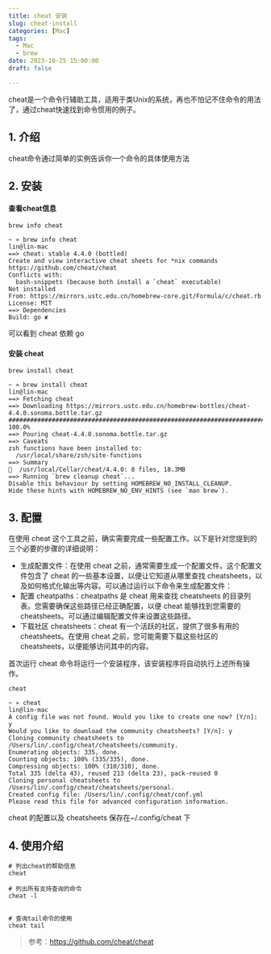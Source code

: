 ```yaml
---
title: cheat 安装
slug: cheat-install
categories: [Mac]
tags:
  - Mac
  - brew
date: 2023-10-25 15:00:00
draft: false

---
```


cheat是一个命令行辅助工具，适用于类Unix的系统，再也不怕记不住命令的用法了，通过cheat快速找到命令惯用的例子。

<!--more-->

## 1. 介绍
cheat命令通过简单的实例告诉你一个命令的具体使用方法


## 2. 安装

#### 查看cheat信息
```
brew info cheat
```


```
~ » brew info cheat                                                                                                                  lin@lin-mac
==> cheat: stable 4.4.0 (bottled)
Create and view interactive cheat sheets for *nix commands
https://github.com/cheat/cheat
Conflicts with:
  bash-snippets (because both install a `cheat` executable)
Not installed
From: https://mirrors.ustc.edu.cn/homebrew-core.git/Formula/c/cheat.rb
License: MIT
==> Dependencies
Build: go ✘
```

可以看到 cheat 依赖 go


#### 安装 cheat 
```
brew install cheat
```

```
~ » brew install cheat                                                                                                               lin@lin-mac
==> Fetching cheat
==> Downloading https://mirrors.ustc.edu.cn/homebrew-bottles/cheat-4.4.0.sonoma.bottle.tar.gz
############################################################################################################################################### 100.0%
==> Pouring cheat-4.4.0.sonoma.bottle.tar.gz
==> Caveats
zsh functions have been installed to:
  /usr/local/share/zsh/site-functions
==> Summary
🍺  /usr/local/Cellar/cheat/4.4.0: 8 files, 18.3MB
==> Running `brew cleanup cheat`...
Disable this behaviour by setting HOMEBREW_NO_INSTALL_CLEANUP.
Hide these hints with HOMEBREW_NO_ENV_HINTS (see `man brew`).
```


## 3. 配置
在使用 cheat 这个工具之前，确实需要完成一些配置工作。以下是针对您提到的三个必要的步骤的详细说明：

- 生成配置文件：在使用 cheat 之前，通常需要生成一个配置文件。这个配置文件包含了 cheat 的一些基本设置，以便让它知道从哪里查找 cheatsheets，以及如何格式化输出等内容。可以通过运行以下命令来生成配置文件：
- 配置 cheatpaths：cheatpaths 是 cheat 用来查找 cheatsheets 的目录列表。您需要确保这些路径已经正确配置，以便 cheat 能够找到您需要的 cheatsheets。可以通过编辑配置文件来设置这些路径。
- 下载社区 cheatsheets：cheat 有一个活跃的社区，提供了很多有用的 cheatsheets。在使用 cheat 之前，您可能需要下载这些社区的 cheatsheets，以便能够访问其中的内容。

首次运行 cheat 命令将运行一个安装程序，该安装程序将自动执行上述所有操作。
```
cheat
```


```
~ » cheat                                                                                                                                 lin@lin-mac
A config file was not found. Would you like to create one now? [Y/n]: y
Would you like to download the community cheatsheets? [Y/n]: y
Cloning community cheatsheets to /Users/lin/.config/cheat/cheatsheets/community.
Enumerating objects: 335, done.
Counting objects: 100% (335/335), done.
Compressing objects: 100% (310/310), done.
Total 335 (delta 43), reused 213 (delta 23), pack-reused 0
Cloning personal cheatsheets to /Users/lin/.config/cheat/cheatsheets/personal.
Created config file: /Users/lin/.config/cheat/conf.yml
Please read this file for advanced configuration information.
```

cheat 的配置以及 cheatsheets 保存在~/.config/cheat 下


## 4. 使用介绍

```
# 列出cheat的帮助信息
cheat

# 列出所有支持查询的命令
cheat -l


# 查询tail命令的使用
cheat tail

```


> 参考：https://github.com/cheat/cheat